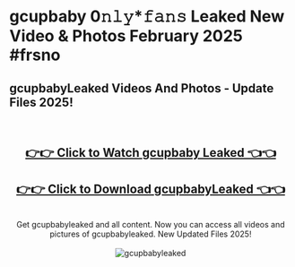 # gcupbaby 0𝚗𝚕𝚢*𝚏𝚊𝚗𝚜 Leaked New Video & Photos February 2025 #frsno

<h2>gcupbabyLeaked Videos And Photos - Update Files 2025!</h2>
<br>
<div align="center">
<h2><a href="https://mediaupload.pro?title=gcupbaby&ref=11F" rel="nofollow">👉👉 Click to Watch gcupbaby Leaked 👈👈</a></h2>
<h2><a href="https://mediaupload.pro?title=gcupbaby&ref=11F" rel="nofollow">👉👉 Click to Download gcupbabyLeaked 👈👈</a></h2>
<br>
Get gcupbabyleaked and all content. Now you can access all videos and pictures of gcupbabyleaked. New Updated Files 2025!
<br>
<br>
<a href="https://mediaupload.pro?title=gcupbaby&ref=11F" rel="nofollow" data-target="animated-image.originalLink"><img src="https://i.ibb.co/Gkj2r4b/banner.png" alt="gcupbabyleaked" style="max-width: 100%; display: inline-block;" data-target="animated-image.originalImage"></a>
</div>
<br>

